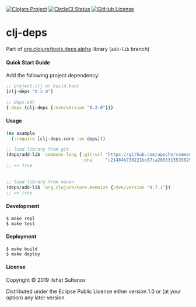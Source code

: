 [![Clojars Project](https://img.shields.io/clojars/v/clj-deps.svg)](https://clojars.org/clj-deps)
[![CircleCI Status](https://circleci.com/gh/just-sultanov/clj-deps.svg?style=shield)](https://circleci.com/gh/just-sultanov/clj-deps)
[![GitHub License](https://img.shields.io/badge/license-EPL-green.svg)](https://github.com/just-sultanov/clj-deps/blob/master/LICENSE)

# clj-deps

Part of [org.clojure/tools.deps.alpha](https://github.com/clojure/tools.deps.alpha) library (`add-lib` branch)


#### Quick Start Guide

Add the following project dependency:

```clojure
;; project.clj or build.boot
[clj-deps "0.2.0"]

;; deps.edn
{:deps {clj-deps {:mvn/version "0.2.0"}}}
```

#### Usage

```clojure
(ns example
  (:require [clj-deps.core :as deps]))

;; load library from git
(deps/add-lib 'commons-lang {:git/url "https://github.com/apache/commons-lang.git"
                             :sha     "c21484b730221bc87ca26553155350292aa30f0d"})
;; => true                             
          
          
;; load library from maven                   
(deps/add-lib 'org.clojure/core.memoize {:mvn/version "0.7.1"})                             
;; => true

```

#### Development
    $ make repl
    $ make test


#### Deployment
    $ make build
    $ make deploy


#### License

Copyright © 2019 Ilshat Sultanov

Distributed under the Eclipse Public License either version 1.0 or (at your option) any later version.
